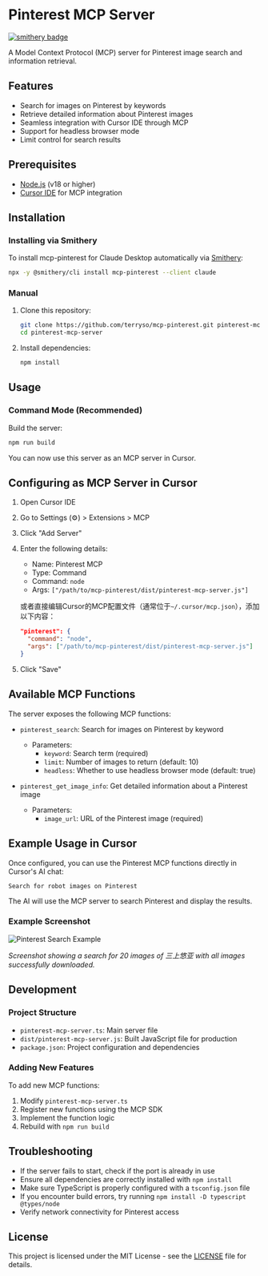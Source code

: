 # Pinterest MCP Server

[![smithery badge](https://smithery.ai/badge/mcp-pinterest)](https://smithery.ai/server/mcp-pinterest)

A Model Context Protocol (MCP) server for Pinterest image search and information retrieval.

## Features

- Search for images on Pinterest by keywords
- Retrieve detailed information about Pinterest images
- Seamless integration with Cursor IDE through MCP
- Support for headless browser mode
- Limit control for search results

## Prerequisites

- [Node.js](https://nodejs.org/) (v18 or higher)
- [Cursor IDE](https://cursor.sh/) for MCP integration

## Installation

### Installing via Smithery

To install mcp-pinterest for Claude Desktop automatically via [Smithery](https://smithery.ai/server/mcp-pinterest):

```bash
npx -y @smithery/cli install mcp-pinterest --client claude
```

### Manual

1. Clone this repository:
   ```bash
   git clone https://github.com/terryso/mcp-pinterest.git pinterest-mcp-server
   cd pinterest-mcp-server
   ```

2. Install dependencies:
   ```bash
   npm install
   ```

## Usage

### Command Mode (Recommended)

Build the server:
```bash
npm run build
```

You can now use this server as an MCP server in Cursor.

## Configuring as MCP Server in Cursor

1. Open Cursor IDE
2. Go to Settings (⚙️) > Extensions > MCP
3. Click "Add Server"
4. Enter the following details:
   - Name: Pinterest MCP
   - Type: Command
   - Command: `node`
   - Args: `["/path/to/mcp-pinterest/dist/pinterest-mcp-server.js"]`

   或者直接编辑Cursor的MCP配置文件（通常位于`~/.cursor/mcp.json`），添加以下内容：
   ```json
   "pinterest": {
     "command": "node",
     "args": ["/path/to/mcp-pinterest/dist/pinterest-mcp-server.js"]
   }
   ```
5. Click "Save"

## Available MCP Functions

The server exposes the following MCP functions:

- `pinterest_search`: Search for images on Pinterest by keyword
  - Parameters:
    - `keyword`: Search term (required)
    - `limit`: Number of images to return (default: 10)
    - `headless`: Whether to use headless browser mode (default: true)

- `pinterest_get_image_info`: Get detailed information about a Pinterest image
  - Parameters:
    - `image_url`: URL of the Pinterest image (required)

## Example Usage in Cursor

Once configured, you can use the Pinterest MCP functions directly in Cursor's AI chat:

```
Search for robot images on Pinterest
```

The AI will use the MCP server to search Pinterest and display the results.

### Example Screenshot

![Pinterest Search Example](screenshot.png)

*Screenshot showing a search for 20 images of 三上悠亚 with all images successfully downloaded.*

## Development

### Project Structure

- `pinterest-mcp-server.ts`: Main server file
- `dist/pinterest-mcp-server.js`: Built JavaScript file for production
- `package.json`: Project configuration and dependencies

### Adding New Features

To add new MCP functions:

1. Modify `pinterest-mcp-server.ts`
2. Register new functions using the MCP SDK
3. Implement the function logic
4. Rebuild with `npm run build`

## Troubleshooting

- If the server fails to start, check if the port is already in use
- Ensure all dependencies are correctly installed with `npm install`
- Make sure TypeScript is properly configured with a `tsconfig.json` file
- If you encounter build errors, try running `npm install -D typescript @types/node`
- Verify network connectivity for Pinterest access

## License

This project is licensed under the MIT License - see the [LICENSE](LICENSE) file for details. 